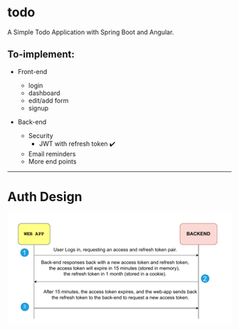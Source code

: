 # todo
A Simple Todo Application with Spring Boot and Angular.

## To-implement:
* Front-end 
  * login
  * dashboard
  * edit/add form
  * signup

* Back-end
  * Security
    * JWT with refresh token :heavy_check_mark:
  * Email reminders
  * More end points

---
Auth Design
===
<img alt="auth-design" src="/images/auth-design.png">
